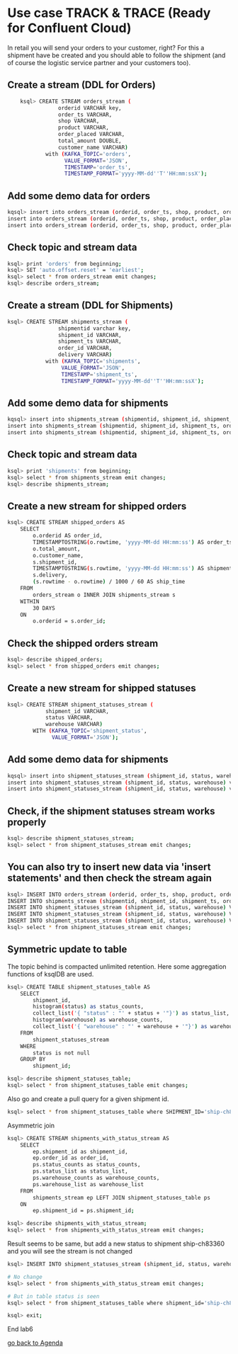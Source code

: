 # Use case TRACK & TRACE (Ready for Confluent Cloud)
In retail you will send your orders to your customer, right? For this a shipment have be created and you should able to follow the shipment (and of course the logistic service partner and your customers too).

## Create a stream (DDL for Orders)
```bash
	ksql> CREATE STREAM orders_stream (
				orderid VARCHAR key,
				order_ts VARCHAR,
				shop VARCHAR,
				product VARCHAR,
				order_placed VARCHAR,
				total_amount DOUBLE,
				customer_name VARCHAR)
			with (KAFKA_TOPIC='orders',
			      VALUE_FORMAT='JSON',
			      TIMESTAMP='order_ts',
			      TIMESTAMP_FORMAT='yyyy-MM-dd''T''HH:mm:ssX');
```

## Add some demo data for orders
```bash
kqsql> insert into orders_stream (orderid, order_ts, shop, product, order_placed, total_amount, customer_name) values ('1', '2021-04-22T11:58:25Z', 'Otto', 'iPhoneX', 'BERLIN', 462.11, 'Carsten Muetzlitz');
insert into orders_stream (orderid, order_ts, shop, product, order_placed, total_amount, customer_name) values ('2', '2021-04-22T12:58:25Z', 'Apple', 'MacBookPro13', 'BERLIN', 3462.11, 'Carsten Muetzlitz');
insert into orders_stream (orderid, order_ts, shop, product, order_placed, total_amount, customer_name) values ('3', '2021-04-22T13:58:25Z', 'Amazon', 'Apple Pencil', 'BERLIN', 62.11, 'Carsten Muetzlitz');
```

## Check topic and stream data
```bash
ksql> print 'orders' from beginning;
ksql> SET 'auto.offset.reset' = 'earliest';
ksql> select * from orders_stream emit changes;
ksql> describe orders_stream;
```

## Create a stream (DDL for Shipments)
```bash
ksql> CREATE STREAM shipments_stream (
				shipmentid varchar key,
				shipment_id VARCHAR,
				shipment_ts VARCHAR,
				order_id VARCHAR,
				delivery VARCHAR)
			with (KAFKA_TOPIC='shipments',
			     VALUE_FORMAT='JSON',
			     TIMESTAMP='shipment_ts',
			     TIMESTAMP_FORMAT='yyyy-MM-dd''T''HH:mm:ssX');
```

## Add some demo data for shipments
```bash
kqsql> insert into shipments_stream (shipmentid, shipment_id, shipment_ts, order_id, delivery) values ('ship-ch83360', 'ship-ch83360', '2021-04-22T12:13:39Z', '1', 'UPS');
insert into shipments_stream (shipmentid, shipment_id, shipment_ts, order_id, delivery) values ('ship-xf72808', 'ship-xf72808', '2021-04-22T13:04:13Z', '2', 'DHL');
insert into shipments_stream (shipmentid, shipment_id, shipment_ts, order_id, delivery) values ('ship-kr47454', 'ship-kr47454', '2021-04-22T14:13:39Z', '3', 'HERMES');
```

## Check topic and stream data
```bash
ksql> print 'shipments' from beginning;
ksql> select * from shipments_stream emit changes;
ksql> describe shipments_stream;
```

## Create a new stream for shipped orders
```bash
ksql> CREATE STREAM shipped_orders AS
	SELECT
		o.orderid AS order_id,
		TIMESTAMPTOSTRING(o.rowtime, 'yyyy-MM-dd HH:mm:ss') AS order_ts,
		o.total_amount,
		o.customer_name,
		s.shipment_id,
		TIMESTAMPTOSTRING(s.rowtime, 'yyyy-MM-dd HH:mm:ss') AS shipment_ts,
		s.delivery, 
		(s.rowtime - o.rowtime) / 1000 / 60 AS ship_time
	FROM
		orders_stream o INNER JOIN shipments_stream s
	WITHIN
		30 DAYS
	ON
		o.orderid = s.order_id;
```

## Check the shipped orders stream
```bash
ksql> describe shipped_orders;
ksql> select * from shipped_orders emit changes;
```

## Create a new stream for shipped statuses
```bash
ksql> CREATE STREAM shipment_statuses_stream (
			shipment_id VARCHAR,
			status VARCHAR,
			warehouse VARCHAR)
		WITH (KAFKA_TOPIC='shipment_status',
		      VALUE_FORMAT='JSON');
```

## Add some demo data for shipments
```bash
kqsql> insert into shipment_statuses_stream (shipment_id, status, warehouse) values ('ship-kr47454', 'in delivery', 'FRANKFURT');
insert into shipment_statuses_stream (shipment_id, status, warehouse) values ('ship-kr47454', 'in delivery', 'BERLIN');
insert into shipment_statuses_stream (shipment_id, status, warehouse) values ('ship-kr47454', 'delivered', '@customer');
```

## Check, if the shipment statuses stream works properly
```bash
ksql> describe shipment_statuses_stream;
ksql> select * from shipment_statuses_stream emit changes;
```

## You can also try to insert new data via 'insert statements' and then check the stream again
```bash
ksql> INSERT INTO orders_stream (orderid, order_ts, shop, product, order_placed, total_amount, customer_name) VALUES ('"10"', '2019-03-29T06:01:18Z', 'Otto', 'iPhoneX','Berlin', 133548.84, 'Mark Mustermann');
INSERT INTO shipments_stream (shipmentid, shipment_id, shipment_ts, order_id, delivery) VALUES ('"ship-ch83360"','ship-ch83360', '2019-03-31T18:13:39Z', '10', 'UPS');
INSERT INTO shipment_statuses_stream (shipment_id, status, warehouse) VALUES ('ship-ch83360', 'in delivery', 'BERLIN');
INSERT INTO shipment_statuses_stream (shipment_id, status, warehouse) VALUES ('ship-ch83360', 'in delivery', 'FRANKFURT');
INSERT INTO shipment_statuses_stream (shipment_id, status, warehouse) VALUES ('ship-ch83360', 'delivered', '@customer');
ksql> select * from shipment_statuses_stream emit changes;
```

## Symmetric update to table
The topic behind is compacted unlimited retention. Here some aggregation functions of ksqlDB are used.
```bash
ksql> CREATE TABLE shipment_statuses_table AS
	SELECT
		shipment_id,
		histogram(status) as status_counts,
		collect_list('{ "status" : "' + status + '"}') as status_list,
		histogram(warehouse) as warehouse_counts,
		collect_list('{ "warehouse" : "' + warehouse + '"}') as warehouse_list
	FROM
		shipment_statuses_stream
	WHERE
		status is not null
	GROUP BY
		shipment_id;

ksql> describe shipment_statuses_table;
ksql> select * from shipment_statuses_table emit changes;
```

Also go and create a pull query for a given shipment id.
```bash
ksql> select * from shipment_statuses_table where SHIPMENT_ID='ship-ch83360';
```

Asymmetric join
```bash
ksql> CREATE STREAM shipments_with_status_stream AS
	SELECT
		ep.shipment_id as shipment_id,
		ep.order_id as order_id,
		ps.status_counts as status_counts,
		ps.status_list as status_list,
		ps.warehouse_counts as warehouse_counts,
		ps.warehouse_list as warehouse_list
	FROM
		shipments_stream ep LEFT JOIN shipment_statuses_table ps
	ON
		ep.shipment_id = ps.shipment_id;

ksql> describe shipments_with_status_stream;
ksql> select * from shipments_with_status_stream emit changes;
```

Result seems to be same, but add a new status to shipment ship-ch83360 and you will see the stream is not changed
```bash
ksql> INSERT INTO shipment_statuses_stream (shipment_id, status, warehouse) VALUES ('ship-ch83360', 'post-update', '@attendee');

# No change
ksql> select * from shipments_with_status_stream emit changes;

# But in table status is seen
ksql> select * from shipment_statuses_table where shipment_id='ship-ch83360';

ksql> exit;
````

End lab6

[go back to Agenda](https://github.com/ora0600/confluent-ksqldb-hands-on-workshop/blob/master/README.md#hands-on-agenda-and-labs)
